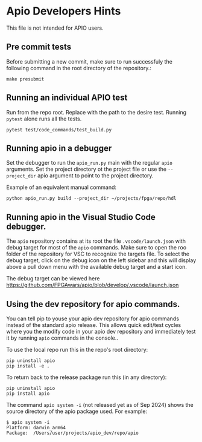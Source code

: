 # Apio Developers Hints

This file is not intended for APIO users.

## Pre commit tests
Before submitting a new commit, make sure to run successfuly the following command
in the root directory of the repository.:

```shell
make presubmit
```

## Running an individual APIO test

Run from the repo root. Replace with the path to the desire test. Running ``pytest`` alone runs all the tests.

```shell
pytest test/code_commands/test_build.py
```


## Running apio in a debugger

Set the debugger to run the ``apio_run.py`` main with the regular ``apio`` arguments. Set the project directory ot the project file or use the ``--project_dir`` apio argument to point to the project directory.

Example of an equivalent manual command:
```
python apio_run.py build --project_dir ~/projects/fpga/repo/hdl
```

## Running apio in the Visual Studio Code debugger.

The ``apio`` repository contains at its root the file ``.vscode/launch.json`` with debug
target for most of the ``apio`` commands. Make sure to open the roo folder of the repository for VSC to recognize the targets file. To select the debug target, click on the debug icon on the left sidebar and this will display above a pull down menu with the available debug target and a start icon.

The debug target can be viewed here https://github.com/FPGAwars/apio/blob/develop/.vscode/launch.json


## Using the dev repository for apio commands.

You can tell pip to youse your apio dev repository for apio commands instead of the standard apio release. This allows quick edit/test cycles where you the modify code in your apio dev repository and  immediately test it by running ``apio`` commands in the console..

To use the local repo run this in the repo's root directory:
```
pip uninstall apio
pip install -e .
```

To return back to the release package run this (in any directory):
```
pip uninstall apio
pip install apio
```
The command ``apio system -i`` (not released yet as of Sep 2024) shows the source directory of the apio package used. For example:

```
$ apio system -i
Platform: darwin_arm64
Package:  /Users/user/projects/apio_dev/repo/apio
```
